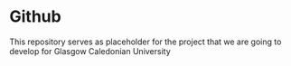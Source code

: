 Github
======
This repository serves as placeholder for the project that we are going to develop for Glasgow Caledonian University
